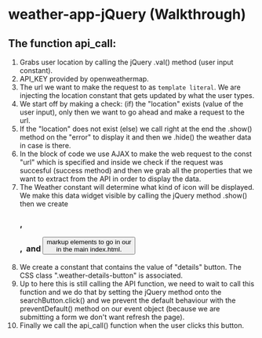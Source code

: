 # weather-app-jQuery (Walkthrough)

  ## The function api_call:
  1. Grabs user location by calling the jQuery .val()
     method (user input constant).
  2. API_KEY provided by openweathermap.
  3. The url we want to make the request to as `template literal`.
     We are injecting the location constant that gets updated by what the user 
     types.
  4. We start off by making a check: (if) the "location" exists (value of the user input),
     only then we want to go ahead and make a request to the url.
  5. If the "location" does not exist (else) we call right at the end
      the .show() method on the "error" to display it and then we .hide()
      the weather data in case is there.
  6. In the block of code we use AJAX to make the web request to the const "url"
     which is specified and inside we check if the request was succesful
     (success method) and then we grab all the properties that
     we want to extract from the API in order to display the data.
  7. The Weather constant will determine what kind of icon will be displayed.
     We make this data widget visible by calling the jQuery method .show()
     then we create <h3>, <p>, <img> and <button> markup elements to go in our <div> in the main
     index.html.
  8. We create a constant that contains the value of "details" button.
     The CSS class ".weather-details-button" is associated.
  9. Up to here this is still calling the API function, 
     we need to wait to call this function and we do that by setting the jQuery method onto the searchButton.click()
     and we prevent the default behaviour with the preventDefault()
     method on our event object (because we are submitting a form we don't want refresh the page).
  10. Finally we call the api_call() function when the user clicks this button.
